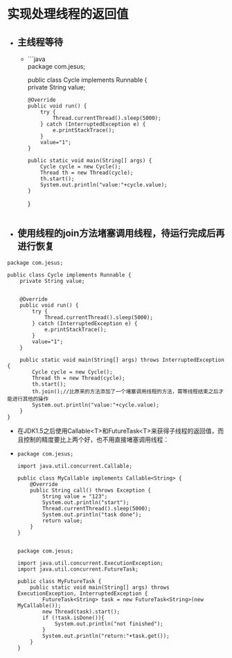 # 实现处理线程的返回值

* ## 主线程等待

  * \`\`\`java  
    package com.jesus;

    public class Cycle implements Runnable {  
        private String value;

        @Override
        public void run() {
            try {
                Thread.currentThread().sleep(5000);
            } catch (InterruptedException e) {
                e.printStackTrace();
            }
            value="1";
        }

        public static void main(String[] args) {
            Cycle cycle = new Cycle();
            Thread th = new Thread(cycle);
            th.start();
            System.out.println("value:"+cycle.value);
        }
    }

    ```

* ## 使用线程的join方法堵塞调用线程，待运行完成后再进行恢复

```
package com.jesus;

public class Cycle implements Runnable {
    private String value;


    @Override
    public void run() {
        try {
            Thread.currentThread().sleep(5000);
        } catch (InterruptedException e) {
            e.printStackTrace();
        }
        value="1";
    }

    public static void main(String[] args) throws InterruptedException {
        Cycle cycle = new Cycle();
        Thread th = new Thread(cycle);
        th.start();
        th.join();//比原来的方法添加了一个堵塞调用线程的方法，需等线程结束之后才能进行其他的操作
        System.out.println("value:"+cycle.value);
    }
}
```

* 在JDK1.5之后使用Callable&lt;T&gt;和FutureTask&lt;T&gt;来获得子线程的返回值，而且控制的精度要比上两个好，也不用直接堵塞调用线程：
* ```
  package com.jesus;

  import java.util.concurrent.Callable;

  public class MyCallable implements Callable<String> {
      @Override
      public String call() throws Exception {
          String value = "123";
          System.out.println("start");
          Thread.currentThread().sleep(5000);
          System.out.println("task done");
          return value;
      }
  }


  package com.jesus;

  import java.util.concurrent.ExecutionException;
  import java.util.concurrent.FutureTask;

  public class MyFutureTask {
      public static void main(String[] args) throws ExecutionException, InterruptedException {
          FutureTask<String> task = new FutureTask<String>(new MyCallable());
          new Thread(task).start();
          if (!task.isDone()){
              System.out.println("not finished");
          }
          System.out.println("return:"+task.get());
      }
  }

  ```



